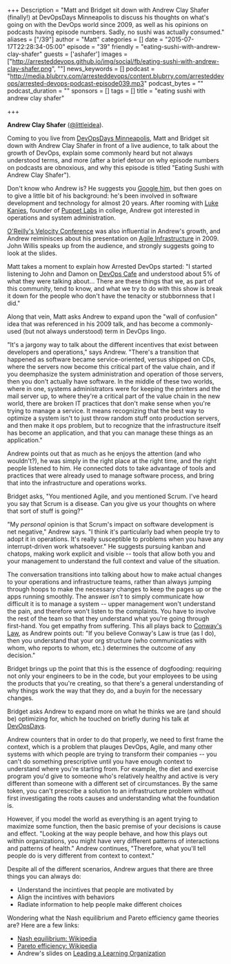 +++
Description = "Matt and Bridget sit down with Andrew Clay Shafer (finally!) at DevOpsDays Minneapolis to discuss his thoughts on what's going on with the DevOps world since 2009, as well as his opinions on podcasts having episode numbers. Sadly, no sushi was actually consumed."
aliases = ["/39"]
author = "Matt"
categories = []
date = "2015-07-17T22:28:34-05:00"
episode = "39"
friendly = "eating-sushi-with-andrew-clay-shafer"
guests = ['ashafer']
images = ["http://arresteddevops.github.io/img/social/fb/eating-sushi-with-andrew-clay-shafer.png", ""]
news_keywords = []
podcast = "http://media.blubrry.com/arresteddevops/content.blubrry.com/arresteddevops/arrested-devops-podcast-episode039.mp3"
podcast_bytes = ""
podcast_duration = ""
sponsors = []
tags = []
title = "eating sushi with andrew clay shafer"

+++

**Andrew Clay Shafer** ([@littleidea](http://twitter.com/littleidea)).

Coming to you live from [DevOpsDays Minneapolis](http://www.devopsdays.org/events/2015-minneapolis/), Matt and Bridget sit down with Andrew Clay Shafer in front of a live audience, to talk about the growth of DevOps, explain some commonly heard but not always understood terms, and more (after a brief detour on why episode numbers on podcasts are obnoxious, and why this episode is titled "Eating Sushi with Andrew Clay Shafer").

Don't know who Andrew is? He suggests you [Google him](https://www.google.com/search?q=andrew+clay+shafer&oq=andrew+clay+shafer&aqs=chrome..69i57j0l2j69i61j0l2.2642j0j1&sourceid=chrome&es_sm=91&ie=UTF-8), but then goes on to give a little bit of his background: he's been involved in software development and technology for almost 20 years. After rooming with [Luke Kanies](http://twitter.com/puppetmasterd), founder of [Puppet Labs](http://puppetlabs.com) in college, Andrew got interested in operations and system administration.

[O'Reilly's Velocity Conference](http://velocityconf.com) was also influential in Andrew's growth, and Andrew reiminisces about his presentation on [Agile Infrastructure](http://www.slideshare.net/littleidea/agile-infrastructure-velocity-09) in 2009. John Willis speaks up from the audience, and strongly suggests going to look at the slides.

Matt takes a moment to explain how Arrested DevOps started: "I started listening to John and Damon on [DevOps Cafe](http://devopscafe.org/) and understood about 5% of what they were talking about... There are these things that we, as part of this community, tend to know, and what we try to do with this show is break it down for the people who don't have the tenacity or stubbornness that I did."

Along that vein, Matt asks Andrew to expand upon the "wall of confusion" idea that was referenced in his 2009 talk, and has become a commonly-used (but not always understood) term in DevOps lingo.

"It's a jargony way to talk about the different incentives that exist between developers and operations," says Andrew. "There's a transition that happened as software became service-oriented, versus shipped on CDs, where the servers now become this critical part of the value chain, and if you deemphasize the system administration and operation of those servers, then you don't actually have software. In the middle of these two worlds, where in one, systems administrators were for keeping the printers and the mail server up, to where they're a critical part of the value chain in the new world, there are broken IT practices that don't make sense when you're trying to manage a service. It means recognizing that the best way to optimize a system isn't to just throw random stuff onto production servers, and then make it ops problem, but to recognize that the infrastructure itself has become an application, and that you can manage these things as an application."

Andrew points out that as much as he enjoys the attention (and who wouldn't?), he was simply in the right place at the right time, and the right people listened to him. He connected dots to take advantage of tools and practices that were already used to manage software process, and bring that into the infrastructure and operations works.

Bridget asks, "You mentioned Agile, and you mentioned Scrum. I've heard you say that Scrum is a disease. Can you give us your thoughts on where that sort of stuff is going?"

"My *personal* opinion is that Scrum's impact on software development is net negative," Andrew says. "I think it's particularly bad when people try to adopt it in operations. It's really susceptible to problems when you have any interrupt-driven work whatsoever." He suggests pursuing kanban and chatops, making work explicit and visible -- tools that allow both you and your management to understand the full context and value of the situation.

The conversation transitions into talking about how to make actual changes to your operations and infrastructure teams, rather than always jumping through hoops to make the necessary changes to keep the pages up or the apps running smoothly. The answer *isn't* to simply communicate how difficult it is to manage a system -- upper management won't understand the pain, and therefore won't listen to the complaints. You have to involve the rest of the team so that they understand what you're going through first-hand. You get empathy from suffering. This all plays back to [Conway's Law](https://en.wikipedia.org/wiki/Conway%27s_law), as Andrew points out: "If you believe Conway's Law is true (as I do), then you understand that your org structure (who communicaties with whom, who reports to whom, etc.) determines the outcome of any decision."

Bridget brings up the point that this is the essence of dogfooding: requiring not only your engineers to be in the code, but your employees to be using the products that you're creating, so that there's a general understanding of why things work the way that they do, and a buyin for the necessary changes.

Bridget asks Andrew to expand more on what he thinks we are (and should be) optimizing for, which he touched on briefly during his talk at [DevOpsDays](http://www.devopsdays.org/events/2015-minneapolis/proposals/not%20all%20devops%20luminaries/).

Andrew counters that in order to do that properly, we need to first frame the context, which is a problem that plauges DevOps, Agile, and many other systems with which people are trying to transform their companies -- you can't do something prescriptive until you have enough context to understand where you're starting from. For example, the diet and exercise program you'd give to someone who's relatively healthy and active is very different than someone with a different set of circumstances. By the same token, you can't prescribe a solution to an infrastructure problem without first investigating the roots causes and understanding what the foundation is.

However, if you model the world as everything is an agent trying to maximize some function, then the basic premise of your decisions is cause and effect. "Looking at the way people behave, and how this plays out within organizations, you might have very different patterns of interactions and patterns of health." Andrew continues, "Therefore, what you'll tell people do is very different from context to context."

Despite all of the different scenarios, Andrew argues that there are three things you can always do:
* Understand the incintives that people are motivated by
* Align the incintives with behaviors
* Radiate information to help people make different choices

Wondering what the Nash equilibrium and Pareto efficiency game theories are? Here are a few links:
* [Nash equilibrium: Wikipedia](https://en.wikipedia.org/wiki/Nash_equilibrium)
* [Pareto efficiency: Wikipedia](https://en.wikipedia.org/wiki/Pareto_efficiency)
* Andrew's slides on [Leading a Learning Organization](https://prezi.com/bh84olgmbcqm/leading-a-learning-organization-stretch/)
